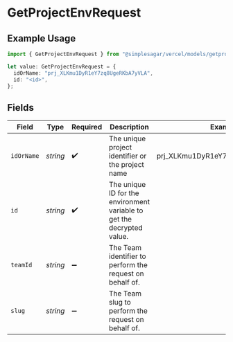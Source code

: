 # GetProjectEnvRequest

## Example Usage

```typescript
import { GetProjectEnvRequest } from "@simplesagar/vercel/models/getprojectenvop.js";

let value: GetProjectEnvRequest = {
  idOrName: "prj_XLKmu1DyR1eY7zq8UgeRKbA7yVLA",
  id: "<id>",
};
```

## Fields

| Field                                                                  | Type                                                                   | Required                                                               | Description                                                            | Example                                                                |
| ---------------------------------------------------------------------- | ---------------------------------------------------------------------- | ---------------------------------------------------------------------- | ---------------------------------------------------------------------- | ---------------------------------------------------------------------- |
| `idOrName`                                                             | *string*                                                               | :heavy_check_mark:                                                     | The unique project identifier or the project name                      | prj_XLKmu1DyR1eY7zq8UgeRKbA7yVLA                                       |
| `id`                                                                   | *string*                                                               | :heavy_check_mark:                                                     | The unique ID for the environment variable to get the decrypted value. |                                                                        |
| `teamId`                                                               | *string*                                                               | :heavy_minus_sign:                                                     | The Team identifier to perform the request on behalf of.               |                                                                        |
| `slug`                                                                 | *string*                                                               | :heavy_minus_sign:                                                     | The Team slug to perform the request on behalf of.                     |                                                                        |